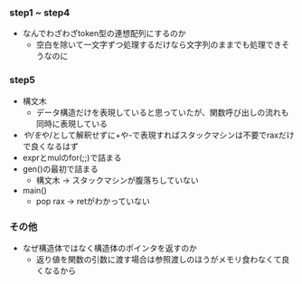### step1 ~ step4
* なんでわざわざtoken型の連想配列にするのか
  * 空白を除いて一文字ずつ処理するだけなら文字列のままでも処理できそうなのに
### step5
  * 構文木
    * データ構造だけを表現していると思っていたが、関数呼び出しの流れも同時に表現している
  * *や/を*や/として解釈せずに+や-で表現すればスタックマシンは不要でraxだけで良くなるはず
  * exprとmulのfor(;;)で詰まる
  * gen()の最初で詰まる
    * 構文木 -> スタックマシンが腹落ちしていない
  * main()
    * pop rax -> retがわかっていない


### その他
* なぜ構造体ではなく構造体のポインタを返すのか
  * 返り値を関数の引数に渡す場合は参照渡しのほうがメモリ食わなくて良くなるから